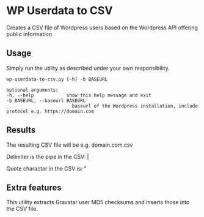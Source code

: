 # WP Userdata to CSV
Creates a CSV file of Wordpress users based on the Wordpress API offering public information

## Usage

Simply run the utility as described under your own responsibility.

    wp-userdata-to-csv.py [-h] -b BASEURL

    optional arguments:
    -h, --help            show this help message and exit
    -b BASEURL, --baseurl BASEURL
                            baseurl of the Wordpress installation, include protocol e.g. https://domain.com


## Results

The resulting CSV file will be e.g. domain.com.csv

Delimiter is the pipe in the CSV: |

Quote character in the CSV is: "

## Extra features

This utility extracts Gravatar user MD5 checksums and inserts those into the CSV file.